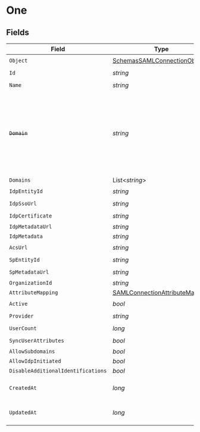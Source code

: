 # One


## Fields

| Field                                                                                                                   | Type                                                                                                                    | Required                                                                                                                | Description                                                                                                             |
| ----------------------------------------------------------------------------------------------------------------------- | ----------------------------------------------------------------------------------------------------------------------- | ----------------------------------------------------------------------------------------------------------------------- | ----------------------------------------------------------------------------------------------------------------------- |
| `Object`                                                                                                                | [SchemasSAMLConnectionObject](../../Models/Components/SchemasSAMLConnectionObject.md)                                   | :heavy_check_mark:                                                                                                      | N/A                                                                                                                     |
| `Id`                                                                                                                    | *string*                                                                                                                | :heavy_check_mark:                                                                                                      | N/A                                                                                                                     |
| `Name`                                                                                                                  | *string*                                                                                                                | :heavy_check_mark:                                                                                                      | N/A                                                                                                                     |
| ~~`Domain`~~                                                                                                            | *string*                                                                                                                | :heavy_check_mark:                                                                                                      | : warning: ** DEPRECATED **: This will be removed in a future release, please migrate away from it as soon as possible. |
| `Domains`                                                                                                               | List<*string*>                                                                                                          | :heavy_minus_sign:                                                                                                      | N/A                                                                                                                     |
| `IdpEntityId`                                                                                                           | *string*                                                                                                                | :heavy_check_mark:                                                                                                      | N/A                                                                                                                     |
| `IdpSsoUrl`                                                                                                             | *string*                                                                                                                | :heavy_check_mark:                                                                                                      | N/A                                                                                                                     |
| `IdpCertificate`                                                                                                        | *string*                                                                                                                | :heavy_check_mark:                                                                                                      | N/A                                                                                                                     |
| `IdpMetadataUrl`                                                                                                        | *string*                                                                                                                | :heavy_minus_sign:                                                                                                      | N/A                                                                                                                     |
| `IdpMetadata`                                                                                                           | *string*                                                                                                                | :heavy_minus_sign:                                                                                                      | N/A                                                                                                                     |
| `AcsUrl`                                                                                                                | *string*                                                                                                                | :heavy_check_mark:                                                                                                      | N/A                                                                                                                     |
| `SpEntityId`                                                                                                            | *string*                                                                                                                | :heavy_check_mark:                                                                                                      | N/A                                                                                                                     |
| `SpMetadataUrl`                                                                                                         | *string*                                                                                                                | :heavy_check_mark:                                                                                                      | N/A                                                                                                                     |
| `OrganizationId`                                                                                                        | *string*                                                                                                                | :heavy_minus_sign:                                                                                                      | N/A                                                                                                                     |
| `AttributeMapping`                                                                                                      | [SAMLConnectionAttributeMapping](../../Models/Components/SAMLConnectionAttributeMapping.md)                             | :heavy_minus_sign:                                                                                                      | N/A                                                                                                                     |
| `Active`                                                                                                                | *bool*                                                                                                                  | :heavy_check_mark:                                                                                                      | N/A                                                                                                                     |
| `Provider`                                                                                                              | *string*                                                                                                                | :heavy_check_mark:                                                                                                      | N/A                                                                                                                     |
| `UserCount`                                                                                                             | *long*                                                                                                                  | :heavy_check_mark:                                                                                                      | N/A                                                                                                                     |
| `SyncUserAttributes`                                                                                                    | *bool*                                                                                                                  | :heavy_check_mark:                                                                                                      | N/A                                                                                                                     |
| `AllowSubdomains`                                                                                                       | *bool*                                                                                                                  | :heavy_minus_sign:                                                                                                      | N/A                                                                                                                     |
| `AllowIdpInitiated`                                                                                                     | *bool*                                                                                                                  | :heavy_minus_sign:                                                                                                      | N/A                                                                                                                     |
| `DisableAdditionalIdentifications`                                                                                      | *bool*                                                                                                                  | :heavy_minus_sign:                                                                                                      | N/A                                                                                                                     |
| `CreatedAt`                                                                                                             | *long*                                                                                                                  | :heavy_check_mark:                                                                                                      | Unix timestamp of creation.<br/>                                                                                        |
| `UpdatedAt`                                                                                                             | *long*                                                                                                                  | :heavy_check_mark:                                                                                                      | Unix timestamp of last update.<br/>                                                                                     |